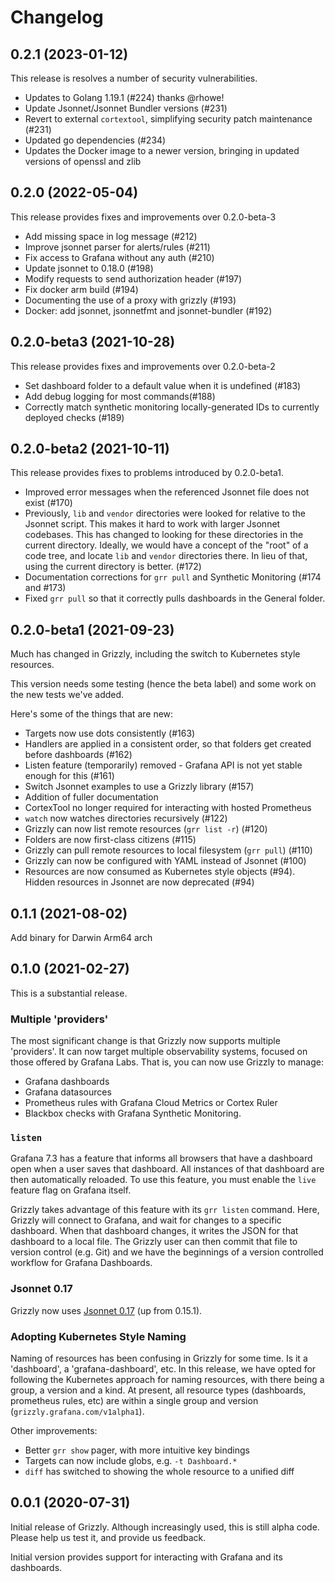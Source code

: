 # Changelog

## 0.2.1 (2023-01-12)
This release is resolves a number of security vulnerabilities.
* Updates to Golang 1.19.1 (#224) thanks @rhowe!
* Update Jsonnet/Jsonnet Bundler versions (#231)
* Revert to external `cortextool`, simplifying security patch maintenance (#231)
* Updated go dependencies (#234)
* Updates the Docker image to a newer version, bringing in updated versions of openssl and zlib

## 0.2.0 (2022-05-04)

This release provides fixes and improvements over 0.2.0-beta-3
* Add missing space in log message (#212)
* Improve jsonnet parser for alerts/rules (#211)
* Fix access to Grafana without any auth (#210)
* Update jsonnet to 0.18.0 (#198)
* Modify requests to send authorization header (#197)
* Fix docker arm build (#194)
* Documenting the use of a proxy with grizzly (#193)
* Docker: add jsonnet, jsonnetfmt and jsonnet-bundler (#192)

## 0.2.0-beta3 (2021-10-28)

This release provides fixes and improvements over 0.2.0-beta-2
* Set dashboard folder to a default value when it is undefined (#183)
* Add debug logging for most commands(#188)
* Correctly match synthetic monitoring locally-generated IDs to currently deployed checks (#189)

## 0.2.0-beta2 (2021-10-11)

This release provides fixes to problems introduced by 0.2.0-beta1.
* Improved error messages when the referenced Jsonnet file does not exist (#170)
* Previously, `lib` and `vendor` directories were looked for relative to the
  Jsonnet script. This makes it hard to work with larger Jsonnet codebases. This
  has changed to looking for these directories in the current directory. Ideally,
  we would have a concept of the "root" of a code tree, and locate `lib` and
  `vendor` directories there. In lieu of that, using the current directory is
  better. (#172)
* Documentation corrections for `grr pull` and Synthetic Monitoring (#174 and #173)
* Fixed `grr pull` so that it correctly pulls dashboards in the General folder.

## 0.2.0-beta1 (2021-09-23)

Much has changed in Grizzly, including the switch to Kubernetes style resources.

This version needs some testing (hence the beta label) and some work on the new
tests we've added.

Here's some of the things that are new:
* Targets now use dots consistently (#163)
* Handlers are applied in a consistent order, so that folders get created before
  dashboards (#162)
* Listen feature (temporarily) removed - Grafana API is not yet stable enough for
  this (#161)
* Switch Jsonnet examples to use a Grizzly library (#157)
* Addition of fuller documentation
* CortexTool no longer required for interacting with hosted Prometheus
* `watch` now watches directories recursively (#122)
* Grizzly can now list remote resources (`grr list -r`) (#120)
* Folders are now first-class citizens (#115)
* Grizzly can pull remote resources to local filesystem (`grr pull`) (#110)
* Grizzly can now be configured with YAML instead of Jsonnet (#100)
* Resources are now consumed as Kubernetes style objects (#94). Hidden resources
  in Jsonnet are now deprecated (#94)

## 0.1.1 (2021-08-02)

Add binary for Darwin Arm64 arch

## 0.1.0 (2021-02-27)

This is a substantial release.

### Multiple 'providers'
The most significant change is that Grizzly now supports multiple 'providers'. It
can now target multiple observability systems, focused on those offered by
Grafana Labs. That is, you can now use Grizzly to manage:

 * Grafana dashboards
 * Grafana datasources
 * Prometheus rules with Grafana Cloud Metrics or Cortex Ruler
 * Blackbox checks with Grafana Synthetic Monitoring.

### `listen`
Grafana 7.3 has a feature that informs all browsers that have a dashboard open
when a user saves that dashboard. All instances of that dashboard are then
automatically reloaded. To use this feature, you must enable the `live` feature
flag on Grafana itself.

Grizzly takes advantage of this feature with its `grr listen` command. Here,
Grizzly will connect to Grafana, and wait for changes to a specific dashboard.
When that dashboard changes, it writes the JSON for that dashboard to a local
file. The Grizzly user can then commit that file to version control (e.g. Git)
and we have the beginnings of a version controlled workflow for Grafana
Dashboards.

### Jsonnet 0.17
Grizzly now uses [Jsonnet 0.17](https://github.com/google/jsonnet/releases/tag/v0.17.0) (up from 0.15.1).

### Adopting Kubernetes Style Naming
Naming of resources has been confusing in Grizzly for some time. Is it a 'dashboard',
a 'grafana-dashboard', etc. In this release, we have opted for following the Kubernetes
approach for naming resources, with there being a group, a version and a kind. At
present, all resource types (dashboards, prometheus rules, etc) are within a single
group and version (`grizzly.grafana.com/v1alpha1`).

Other improvements:
 * Better `grr show` pager, with more intuitive key bindings
 * Targets can now include globs, e.g. `-t Dashboard.*`
 * `diff` has switched to showing the whole resource to a unified diff

## 0.0.1 (2020-07-31)

Initial release of Grizzly. Although increasingly used, this is still alpha code.
Please help us test it, and provide us feedback.

Initial version provides support for interacting with Grafana and its dashboards.
